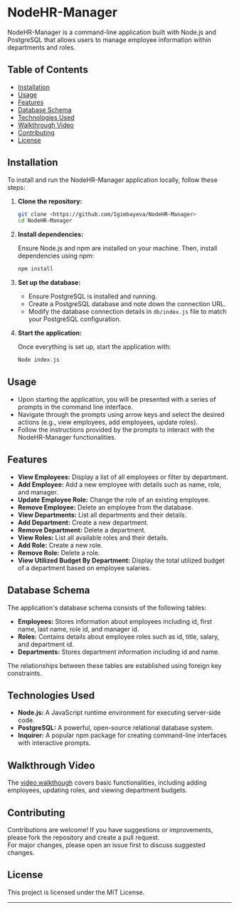 # NodeHR-Manager

NodeHR-Manager is a command-line application built with Node.js and PostgreSQL that allows users to manage employee information within departments and roles.

## Table of Contents

- [Installation](#installation)
- [Usage](#usage)
- [Features](#features)
- [Database Schema](#database-schema)
- [Technologies Used](#technologies-used)
- [Walkthrough Video](#walkthrough-video)
- [Contributing](#contributing)
- [License](#license)

## Installation

To install and run the NodeHR-Manager application locally, follow these steps:

1. **Clone the repository:**

   ```bash
   git clone <https://github.com/Igimbayeva/NodeHR-Manager>
   cd NodeHR-Manager
   ```

2. **Install dependencies:**

   Ensure Node.js and npm are installed on your machine. Then, install dependencies using npm:

   ```bash
   npm install
   ```

3. **Set up the database:**

   - Ensure PostgreSQL is installed and running.
   - Create a PostgreSQL database and note down the connection URL.
   - Modify the database connection details in `db/index.js` file to match your PostgreSQL configuration.

4. **Start the application:**

   Once everything is set up, start the application with:

   ```bash
   Node index.js
   ```

## Usage

- Upon starting the application, you will be presented with a series of prompts in the command line interface.
- Navigate through the prompts using arrow keys and select the desired actions (e.g., view employees, add employees, update roles).
- Follow the instructions provided by the prompts to interact with the NodeHR-Manager functionalities.

## Features

- **View Employees:** Display a list of all employees or filter by department.
- **Add Employee:** Add a new employee with details such as name, role, and manager.
- **Update Employee Role:** Change the role of an existing employee.
- **Remove Employee:** Delete an employee from the database.
- **View Departments:** List all departments and their details.
- **Add Department:** Create a new department.
- **Remove Department:** Delete a department.
- **View Roles:** List all available roles and their details.
- **Add Role:** Create a new role.
- **Remove Role:** Delete a role.
- **View Utilized Budget By Department:** Display the total utilized budget of a department based on employee salaries.

## Database Schema

The application's database schema consists of the following tables:

- **Employees:** Stores information about employees including id, first name, last name, role id, and manager id.
- **Roles:** Contains details about employee roles such as id, title, salary, and department id.
- **Departments:** Stores department information including id and name.

The relationships between these tables are established using foreign key constraints.

## Technologies Used

- **Node.js:** A JavaScript runtime environment for executing server-side code.
- **PostgreSQL:** A powerful, open-source relational database system.
- **Inquirer:** A popular npm package for creating command-line interfaces with interactive prompts.

## Walkthrough Video

The [video walkthough](https://drive.google.com/file/d/1sCLNN5CTOqBW9rh7qk706vJ_oEBhi9Ba/view) covers basic functionalities, including adding employees, updating roles, and viewing department budgets.

## Contributing

Contributions are welcome! If you have suggestions or improvements, please fork the repository and create a pull request. <br>
For major changes, please open an issue first to discuss suggested changes.

## License

This project is licensed under the MIT License.

---

